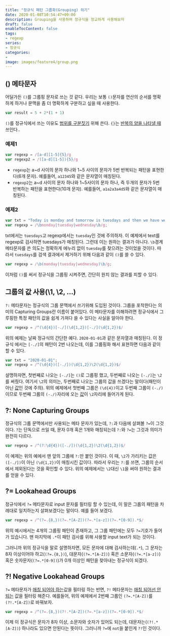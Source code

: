 ```yaml
---
title: "정규식 패턴 그룹화(Grouping) 하기"
date: 2020-01-08T10:54:47+09:00
description: Grouping을 사용하여 정규식을 정교하게 사용해보자
draft: false
enableTocContent: false
tags:
- regexp
series:
- 정규식
categories:
-
image: images/feature4/group.png
---
```


## () 메타문자

어딜가든 `()`를 그룹핑 문자로 쓰는 것 같다. 우리는 보통 `()`문자를 연산의 순서를 명확하게 하거나 문맥을 좀 더 명확하게 구분하고 싶을 때 사용한다.

```javascript
var result = 5 + 2*(1 + 1)
```

`()`를 정규식에서 쓰는 이유도 <U>범위를 구분짓기</U> 위해 쓴다. `{}`는 <U>반복의 양을 나타낼 때</U> 쓰인다..

### 예제1

```javascript
var regexp = /[a-d][1-5]{5}/g
var regexp2 = /([a-d][1-5]){5}/g
```

- `regexp`는 a~d 사이의 문자 하나와 1~5 사이의 문자가 5번 반복되는 패턴을 표현한다(6개 문자). 예를들어, `a12345`와 같은 문자열이 매칭된다.
- `regexp2`는 a~d 사이의 문자 하나와 1~5사이의 문자 하나, 즉 두개의 문자가 5번 반복하는 패턴을 표현한다(10개 문자). 예를들어, `a1a2a3a4d5`와  같은 문자열이 매칭된다.

### 예제2

```javascript
var txt = "Today is monday and tomorrow is tuesdays and then we have wednesday";
var regexp = /\bmonday|tuesday|wednesday\b/g;
```

txt에서는 `tuesdays`고 regexp에서는 `tuesday`인 것에 주의하자. 이 예제에서 text를 regexp로 검사하면 tuesdays가 매칭된다. 그런데 이는 원하는 결과가 아니다. `\b`경계 메타문자를 쓴 의도는 정확하게 에누리 없이 `tuesday`를 찾으려는 것이었을 것이다. 따라서 `tuesdays`를 검색 결과에서 제거하기 위해 다음과 같이 `()`를 쓸 수 있다.

```javascript
var regexp = /\b(monday|tuesday|wednesday)\b/g;
```

이처럼 `()`를 써서 정규식을 그룹핑 시켜주면, 간단히 원치 않는 결과를 피할 수 있다.

## 그룹의 값 사용(\1, \2, ...)

`?:` 메타문자는 정규식의 그룹 문맥에서 쓰기위해 도입된 것이다. 그룹을 포착한다는 의미의 Capturing Groups란 이름이 붙어있다. 이 메타문자를 이해하려면 정규식에서 그루핑한 특정 패턴의 값을 쉽게 가져다 쓸 수 있다는 사실을 알아야 한다.

```javascript
var regexp = /^(\d{4})[-./](\d{1,2})[-./](\d{1,2})$/
```

위의 예제는 날짜 정규식의 간단한 예다. `2020-01-01`과 같은 문자열과 매칭된다. 이 정규식 에서는 `[-./]`의 패턴이 2번 나오는데,  이를 그룹핑화 해서 표현하면 다음과 같이 할 수 있다.

```javascript
var txt = "2020-01-01";
var regexp = /^(\d{4})([-./])(\d{1,2})\2(\d{1,2})$/
```

설명하자면, 첫번째로 나오는 `[-./]`는 `()`로 그룹핑 했고, 두번째로 나오는 `[-./]`는 `\2`를 써줬다. 여기서 `\2`의 의미는, 두번째로 나오는 그룹의 값을 쓰겠다는 말이다(패턴이아닌 <U>값</U>인 것에 주의). 위의 예제에서 첫번째 그룹은 `(\d{4})`이고 두번째 그룹이 `(-./)`이므로 두번째 그룹의 `(-./)`자리에 오는 <U>값</U>이 `\2`자리에 들어가게 된다.

## ?: None Capturing Groups

정규식의 그룹 문맥에서만 사용되는 메타 문자가 있는데, `?:`과 다음에 살펴볼 `?=`이 그것이다. `?`는 단독으로 쓰일 때, 문자 0개 혹은 1개와 매칭되는데 `?:`와 `?=`는 그것과 의미가 완전히 다르다.

```javascript
var regexp = /^(?:\d{4})([-./])(\d{1,2})\2(\d{1,2})$/
```

이 예제는 위의 예에서 맨 앞의 그룹에 `?:`만 붙인 것이다. 이 때, `\2`가 가리키는 값은 `([-./])`이 아닌 `(\d{1,2})`이 매칭시킨 값이다. 따라서 우리는 `?:`를 쓰면, 그룹의 순서에서 제외된다는 것을 확인할 수 있다. 위의 예제에서는 `\2`대신 `\1`을 써야 원하는 결과를 얻을 수 있다.

## ?= Lookahead Groups

정규식에서 `?=` 메타문자로 input 문자를 필터링 할 수 있는데, 이 말은 그룹의 패턴을 차례대로 일치하는지 살펴보겠다는 말이다. 예를 들어 보겠다.

```javascript
var regexp = /^(?=.{8,})(?=.*[A-Z])(?=.*[a-z])(?=.*[0-9]).*$/
```

위의 예시에서는 4개의 그룹핑 패턴이 존재하고, 그 그룹 패턴에는 모두 `?=`기호가 들어가 있습니다. 맨 마지막에 `.*`이 패턴 검사를 위해 사용할 input text가 되는 것이다.

그러니까 위의 정규식을 말로 설명하자면, 모든 문자에 대해 검사하는데(`.*`), 그 문자는 8자 이상이어야 하고(`(?=.{8,})`), 대문자(`(?=.*[A-Z])`) 혹은 소문자(`(?=.*[a-z])`) 혹은 숫자문자(`(?=.*[0-9])`)가 0개 이상인 패턴을 찾아내는 정규식이 되겠다.

## ?! Negative Lookahead Groups

`?=` 메타문자가 <U>매칭 되어야 하는</U>값을 필터링 하는 반면, `?!` 메타문자는 <U>매칭 되어선 안되는</U> 값을 필터링 해준다. 예를들어, 위의 예제에서 2번째 그룹인 `(?=.*[A-Z])`를 `(?!.*[A-Z])`로 바꿔보자.

```javascript
var regexp = /^(?=.{8,})(?!.*[A-Z])(?=.*[a-z])(?=.*[0-9]).*$/
```

이제 이 정규식은 문자가 8자 이상, 소문자와 숫자가 있어도 되는데, 대문자는(`(?!.*[A-Z])`) 하나라도 있으면 안된다는 뜻이다. 그러니까 `?=`에 `not`을 붙인게 `?!`인 것이다.
